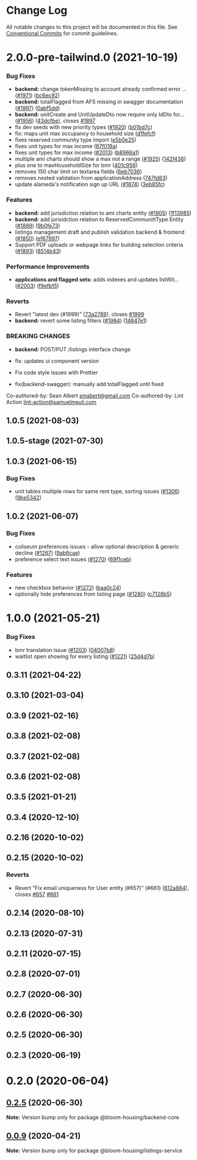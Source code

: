 # Change Log

All notable changes to this project will be documented in this file.
See [Conventional Commits](https://conventionalcommits.org) for commit guidelines.

# 2.0.0-pre-tailwind.0 (2021-10-19)


### Bug Fixes

* **backend:** change tokenMissing to account already confirmed error … ([#1971](https://github.com/bloom-housing/bloom/issues/1971)) ([bc6ec92](https://github.com/bloom-housing/bloom/commit/bc6ec9243fb5be62ca8e240d96b828d418a9ee5b))
* **backend:** totalFlagged from AFS missing in swagger documentation ([#1997](https://github.com/bloom-housing/bloom/issues/1997)) ([0abf5dd](https://github.com/bloom-housing/bloom/commit/0abf5ddefe8d4f33a895fe3faf59d43316f56003))
* **backend:** unitCreate and UnitUpdateDto now require only IdDto for… ([#1956](https://github.com/bloom-housing/bloom/issues/1956)) ([43dcfbe](https://github.com/bloom-housing/bloom/commit/43dcfbe7493bdd654d7b898ed9650804a016065c)), closes [#1897](https://github.com/bloom-housing/bloom/issues/1897)
* fix dev seeds with new priority types ([#1920](https://github.com/bloom-housing/bloom/issues/1920)) ([b01bd7c](https://github.com/bloom-housing/bloom/commit/b01bd7ca2c1ba3ba7948ad8213a0939375003d90))
* fix: maps unit max occupancy to household size ([d1fefcf](https://github.com/bloom-housing/bloom/commit/d1fefcf2ea20cccf90375881c2a19d51bf986678))
* fixes reserved community type import ([e5b0e25](https://github.com/bloom-housing/bloom/commit/e5b0e25f556af6cdcdf05d79825736dddcd1e105))
* fixes unit types for max income ([87f018a](https://github.com/bloom-housing/bloom/commit/87f018a410657037a7c9a74a93ec6dbac6b42dec))
* fixes unit types for max income ([#2013](https://github.com/bloom-housing/bloom/issues/2013)) ([b8966a1](https://github.com/bloom-housing/bloom/commit/b8966a19ea79012456f7f28d01c34b32d6f207bb))
* multiple ami charts should show a max not a range ([#1925](https://github.com/bloom-housing/bloom/issues/1925)) ([142f436](https://github.com/bloom-housing/bloom/commit/142f43697bff23d2f59c7897d51ced83a2003308))
* plus one to maxHouseholdSize for bmr ([401c956](https://github.com/bloom-housing/bloom/commit/401c956b0e885d3485b427622b82b85fd9a5f8b1))
* removes 150 char limit on textarea fields ([6eb7036](https://github.com/bloom-housing/bloom/commit/6eb70364409c5910aa9b8277b37a8214c2a94358))
* removes nested validation from applicationAddress ([747fd83](https://github.com/bloom-housing/bloom/commit/747fd836a9b5b8333a6586727b00c5674ef87a86))
* update alameda's notification sign up URL ([#1874](https://github.com/bloom-housing/bloom/issues/1874)) ([3eb85fc](https://github.com/bloom-housing/bloom/commit/3eb85fccf7521e32f3d1f369e706cec0c078b536))


### Features

* **backend:** add jurisdiction relation to ami charts entity ([#1905](https://github.com/bloom-housing/bloom/issues/1905)) ([1f13985](https://github.com/bloom-housing/bloom/commit/1f13985142c7908b4c37eaf0fbbbad0ad660f014))
* **backend:** add jurisidction relation to ReservedCommunittType Entity ([#1889](https://github.com/bloom-housing/bloom/issues/1889)) ([9b0fe73](https://github.com/bloom-housing/bloom/commit/9b0fe73fe9ed1349584e119f235cb66f6e68785f))
* listings management draft and publish validation backend & frontend ([#1850](https://github.com/bloom-housing/bloom/issues/1850)) ([ef67997](https://github.com/bloom-housing/bloom/commit/ef67997a056c6f1f758d2fa67bf877d4a3d897ab))
* Support PDF uploads or webpage links for building selection criteria ([#1893](https://github.com/bloom-housing/bloom/issues/1893)) ([8514b43](https://github.com/bloom-housing/bloom/commit/8514b43ba337d33cb877ff468bf780ff47fdc772))


### Performance Improvements

* **applications and flagged sets:** adds indexes and updates listWit… ([#2003](https://github.com/bloom-housing/bloom/issues/2003)) ([f9efb15](https://github.com/bloom-housing/bloom/commit/f9efb15b930865b517249d5dc525c11d68dc251d))


### Reverts

* Revert "latest dev (#1999)" ([73a2789](https://github.com/bloom-housing/bloom/commit/73a2789d8f133f2d788e2399faa42b374d74ab15)), closes [#1999](https://github.com/bloom-housing/bloom/issues/1999)
* **backend:** revert some listing filters ([#1984](https://github.com/bloom-housing/bloom/issues/1984)) ([14847e1](https://github.com/bloom-housing/bloom/commit/14847e1a797930f3e30bd945a2617dec2e3d679f))


### BREAKING CHANGES

* **backend:** POST/PUT /listings interface change

* fix: updates ui component version

* Fix code style issues with Prettier

* fix(backend-swagger): manually add totalFlagged until fixed

Co-authored-by: Sean Albert <smabert@gmail.com>
Co-authored-by: Lint Action <lint-action@samuelmeuli.com>



## 1.0.5 (2021-08-03)



## 1.0.5-stage (2021-07-30)



## 1.0.3 (2021-06-15)


### Bug Fixes

* unit tables multiple rows for same rent type, sorting issues ([#1306](https://github.com/bloom-housing/bloom/issues/1306)) ([9be5342](https://github.com/bloom-housing/bloom/commit/9be534253e93c7cd5b974dc7bc11028e17013c37))



## 1.0.2 (2021-06-07)


### Bug Fixes

* coliseum preferences issues - allow optional description & generic decline ([#1267](https://github.com/bloom-housing/bloom/issues/1267)) ([9ab6cae](https://github.com/bloom-housing/bloom/commit/9ab6caefb9e4576804ae5223bc94726b0f895dc1))
* preference select text issues ([#1270](https://github.com/bloom-housing/bloom/issues/1270)) ([69f1ceb](https://github.com/bloom-housing/bloom/commit/69f1ceb1e60763df929ad74e1b65ad2f3364bdbf))


### Features

* new checkbox behavior ([#1272](https://github.com/bloom-housing/bloom/issues/1272)) ([baa0c24](https://github.com/bloom-housing/bloom/commit/baa0c24e645c5d441280e1eb7c92c77b0be5af29))
* optionally hide preferences from listing page ([#1280](https://github.com/bloom-housing/bloom/issues/1280)) ([c7128b5](https://github.com/bloom-housing/bloom/commit/c7128b5d70e9b3e5134f41b53bb25233766c03b6))



# 1.0.0 (2021-05-21)


### Bug Fixes

* bmr translation issue ([#1203](https://github.com/bloom-housing/bloom/issues/1203)) ([04007b8](https://github.com/bloom-housing/bloom/commit/04007b8d34510d330883f1ab50b5c9ca0a40534c))
* waitlist open showing for every listing ([#1221](https://github.com/bloom-housing/bloom/issues/1221)) ([25d4d7b](https://github.com/bloom-housing/bloom/commit/25d4d7b43ec0a4382845b3c594912db72c9f897a))



## 0.3.11 (2021-04-22)



## 0.3.10 (2021-03-04)



## 0.3.9 (2021-02-16)



## 0.3.8 (2021-02-08)



## 0.3.7 (2021-02-08)



## 0.3.6 (2021-02-08)



## 0.3.5 (2021-01-21)



## 0.3.4 (2020-12-10)



## 0.2.16 (2020-10-02)



## 0.2.15 (2020-10-02)


### Reverts

* Revert "Fix email uniqueness for User entity (#657)" (#661) ([612a884](https://github.com/bloom-housing/bloom/commit/612a884668c60c5c9740af9b09309cc3cea18e95)), closes [#657](https://github.com/bloom-housing/bloom/issues/657) [#661](https://github.com/bloom-housing/bloom/issues/661)



## 0.2.14 (2020-08-10)



## 0.2.13 (2020-07-31)



## 0.2.11 (2020-07-15)



## 0.2.8 (2020-07-01)



## 0.2.7 (2020-06-30)



## 0.2.6 (2020-06-30)



## 0.2.5 (2020-06-30)



## 0.2.3 (2020-06-19)



# 0.2.0 (2020-06-04)





## [0.2.5](https://github.com/bloom-housing/bloom/compare/v0.2.3...v0.2.5) (2020-06-30)

**Note:** Version bump only for package @bloom-housing/backend-core

## [0.0.9](https://github.com/bloom-housing/bloom/compare/v0.0.2...v0.0.9) (2020-04-21)

**Note:** Version bump only for package @bloom-housing/listings-service
